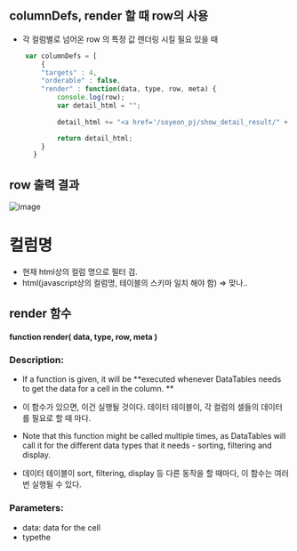 
## columnDefs, render 할 때 row의 사용 
- 각 컬럼별로 넘어온  row 의 특정 값 렌더링 시킬 필요 있을 때 
 
```javascript 
    var columnDefs = [
        {
        "targets" : 4,
        "orderable" : false,
        "render" : function(data, type, row, meta) {
            console.log(row);
            var detail_html = "";
            
            detail_html += "<a href='/soyeon_pj/show_detail_result/" + row["result_folder_name"] + "/NONE/Dynamic/'>CLICK</a>";

            return detail_html;
        }
      }
```
## row 출력 결과 
![image](https://user-images.githubusercontent.com/15938354/136940953-79842f0c-b880-4e6a-83fd-647c3c8b0ad1.png)


# 컬럼명
- 현재 html상의 컬럼 명으로 필터 검.
- html(javascript상의 컬럼명, 테이블의 스키마 일치 해야 함) => 맞나..

## render 함수
 
#### function render( data, type, row, meta )

### Description:
- If a function is given, it will be **executed whenever DataTables needs to get the data for a cell in the column. ** 
- 이 함수가 있으면, 이건 실행될 것이다. 데이터 테이블이, 각 컬럼의 셀들의 데이터를 필요로 할 때 마다. 
 
- Note that this function might be called multiple times, as DataTables will call it for the different data types that it needs - sorting, filtering and display.

- 데이터 테이블이 sort, filtering, display 등 다른 동작을 할 때마다, 이 함수는 여러 번 실행될 수 있다.

### Parameters:

- data: data for the cell 
- typethe 
